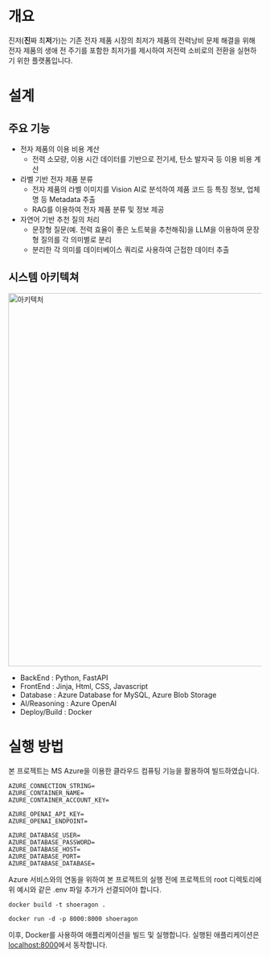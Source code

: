 # 개요

진저(**진**짜 최**저**가)는 기존 전자 제품 시장의 최저가 제품의 전력낭비 문제 해결을 위해 전자 제품의 생애 전 주기를 포함한 최저가를 제시하여 저전력 소비로의 전환을 실현하기 위한 플랫폼입니다.

# 설계

## 주요 기능

- 전자 제품의 이용 비용 계산
  - 전력 소모량, 이용 시간 데이터를 기반으로 전기세, 탄소 발자국 등 이용 비용 계산
- 라벨 기반 전자 제품 분류
  - 전자 제품의 라벨 이미지를 Vision AI로 분석하여 제품 코드 등 특징 정보, 업체명 등 Metadata 추출
  - RAG를 이용하여 전자 제품 분류 및 정보 제공
- 자연어 기반 추천 질의 처리
  - 문장형 질문(예. 전력 효율이 좋은 노트북을 추천해줘)을 LLM을 이용하여 문장형 질의를 각 의미별로 분리
  - 분리한 각 의미를 데이터베이스 쿼리로 사용하여 근접한 데이터 추출

## 시스템 아키텍쳐

<img width="742" alt="아키텍처" src="https://github.com/user-attachments/assets/f59fea3c-3c15-486e-8631-06ad087d01cf" />

- BackEnd : Python, FastAPI
- FrontEnd : Jinja, Html, CSS, Javascript
- Database : Azure Database for MySQL, Azure Blob Storage
- AI/Reasoning : Azure OpenAI
- Deploy/Build : Docker

# 실행 방법

본 프로젝트는 MS Azure을 이용한 클라우드 컴퓨팅 기능을 활용하여 빌드하였습니다. 

```dotenv
AZURE_CONNECTION_STRING=
AZURE_CONTAINER_NAME=
AZURE_CONTAINER_ACCOUNT_KEY=

AZURE_OPENAI_API_KEY=
AZURE_OPENAI_ENDPOINT=

AZURE_DATABASE_USER=
AZURE_DATABASE_PASSWORD=
AZURE_DATABASE_HOST=
AZURE_DATABASE_PORT=
AZURE_DATABASE_DATABASE=
```

Azure 서비스와의 연동을 위하여 본 프로젝트의 실행 전에 프로젝트의 root 디렉토리에 위 예시와 같은 .env 파일 추가가 선결되어야 합니다.

```commandline
docker build -t shoeragon .

docker run -d -p 8000:8000 shoeragon
```

이후, Docker를 사용하여 애플리케이션을 빌드 및 실행합니다. 실행된 애플리케이션은 [localhost:8000](http://localhost:8000)에서 동작합니다.
